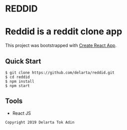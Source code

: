 # REDDID
Reddid is a reddit clone app
=======
This project was bootstrapped with [Create React App](https://github.com/facebook/create-react-app).

## Quick Start

```
$ git clone https://github.com/delarta/reddid.git
$ cd reddid
$ npm install
$ npm start
```

## Tools

- React JS

```
Copyright 2019 Delarta Tok Adin
```

